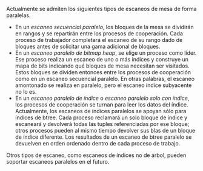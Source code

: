 Actualmente se admiten los siguientes tipos de escaneos de mesa de forma paralelas.

- En un *escaneo secuencial paralelo*, los bloques de la mesa se dividirán en rangos y se repartirán entre los procesos de cooperación. Cada proceso de trabajador completará el  escaneo de su rango dado de bloques antes de solicitar una gama  adicional de bloques.
- En un *escaneo paralelo de bitmap heap*, se elige un proceso como líder. Ese proceso realiza un escaneo de uno o más índices y construye un mapa de bits indicando qué bloques de mesa  necesitan ser visitados. Estos bloques se dividen entonces entre los  procesos de cooperación como en un escaneo secuencial paralelo. En otras palabras, el escaneo amontonado se realiza en paralelo, pero el escaneo índice subyacente no lo es.
- En un *escaneo paralelo de índice* o *escaneo paralelo solo con índice*, los procesos de cooperación se turnan para leer los datos del índice.  Actualmente, los escaneos de índices paralelos se apoyan sólo para  índices de btree. Cada proceso reclamará un solo bloque de índice y  escaneará y devolverá todas las tuples referenciadas por ese bloque;  otros procesos pueden al mismo tiempo devolver sus blas de un bloque de  índice diferente. Los resultados de un escaneo de btree paralelo se  devuelven en orden ordenado dentro de cada proceso de trabajo.

Otros tipos de escaneo, como escaneos de índices no de árbol, pueden soportar escaneos paralelos en el futuro.